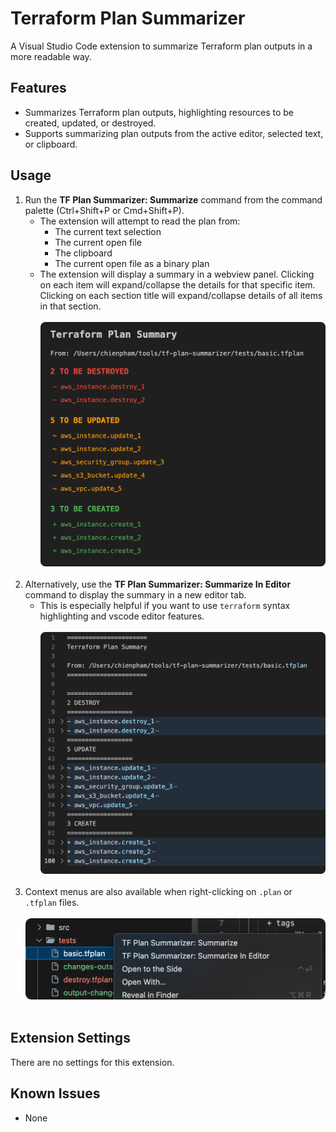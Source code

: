 # Terraform Plan Summarizer

A Visual Studio Code extension to summarize Terraform plan outputs in a more readable way.

## Features

-   Summarizes Terraform plan outputs, highlighting resources to be created, updated, or destroyed.
-   Supports summarizing plan outputs from the active editor, selected text, or clipboard.

## Usage

1.  Run the **TF Plan Summarizer: Summarize** command from the command palette (Ctrl+Shift+P or Cmd+Shift+P).
    *   The extension will attempt to read the plan from:
        *   The current text selection
        *   The current open file
        *   The clipboard
        *   The current open file as a binary plan
    *   The extension will display a summary in a webview panel. Clicking on each item will expand/collapse the details for that specific item. Clicking on each section title will expand/collapse details of all items in that section.
    <br><br>
    ![Summary](images/summary.png)
    <br><br>
2.  Alternatively, use the **TF Plan Summarizer: Summarize In Editor** command to display the summary in a new editor tab.
    *   This is especially helpful if you want to use `terraform` syntax highlighting and vscode editor features.
    <br><br>
    ![Summary In Editor](images/summary-in-editor.png)
    <br><br>
3. Context menus are also available when right-clicking on `.plan` or `.tfplan` files.
    <br><br>
    ![Context Menus](images/context-menu.png)
    <br><br>

## Extension Settings

There are no settings for this extension.

## Known Issues

-   None
